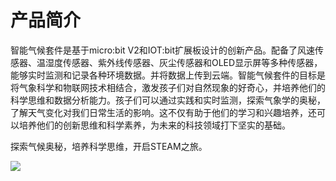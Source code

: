 ﻿---
sidebar_position: 1
sidebar_label: 产品简介
---

# 产品简介

智能气候套件是基于micro:bit V2和IOT:bit扩展板设计的创新产品。配备了风速传感器、温湿度传感器、紫外线传感器、灰尘传感器和OLED显示屏等多种传感器，能够实时监测和记录各种环境数据。并将数据上传到云端。智能气候套件的目标是将气象科学和物联网技术相结合，激发孩子们对自然现象的好奇心，并培养他们的科学思维和数据分析能力。孩子们可以通过实践和实时监测，探索气象学的奥秘，了解天气变化对我们日常生活的影响。这不仅有助于他们的学习和兴趣培养，还可以培养他们的创新思维和科学素养，为未来的科技领域打下坚实的基础。

探索气候奥秘，培养科学思维，开启STEAM之旅。

![](https://wiki-media-ef.oss-cn-hongkong.aliyuncs.com/docs/microbit/interesting-case/microbit-smart-climate-kit/关于智能气候套装/images/smart-weather-station-kit-products-introduction-01.png)
